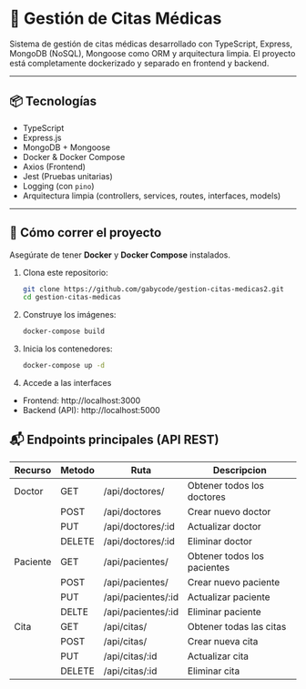 # 🏥 Gestión de Citas Médicas

Sistema de gestión de citas médicas desarrollado con TypeScript, Express, MongoDB (NoSQL), Mongoose como ORM y arquitectura limpia. El proyecto está completamente dockerizado y separado en frontend y backend.

---

## 📦 Tecnologías

- TypeScript
- Express.js
- MongoDB + Mongoose
- Docker & Docker Compose
- Axios (Frontend)
- Jest (Pruebas unitarias)
- Logging (con `pino`)
- Arquitectura limpia (controllers, services, routes, interfaces, models)

---

## 🐳 Cómo correr el proyecto

Asegúrate de tener **Docker** y **Docker Compose** instalados.

1. Clona este repositorio:
   ```bash
   git clone https://github.com/gabycode/gestion-citas-medicas2.git
   cd gestion-citas-medicas

2. Construye los imágenes:  
   ```bash
   docker-compose build

3. Inicia los contenedores:
   ```bash
   docker-compose up -d

4. Accede a las interfaces
- Frontend: http://localhost:3000
- Backend (API): http://localhost:5000

## 📬 Endpoints principales (API REST)
| Recurso  | Metodo | Ruta               | Descripcion                 |
|----------|--------|--------------------|-----------------------------|
| Doctor   | GET    | /api/doctores/     | Obtener todos los doctores  |
|          | POST   | /api/doctores      | Crear nuevo doctor          |
|          | PUT    | /api/doctores/:id  | Actualizar doctor           |
|          | DELETE | /api/doctores/:id  | Eliminar doctor             |
| Paciente | GET    | /api/pacientes/    | Obtener todos los pacientes |
|          | POST   | /api/pacientes/    | Crear nuevo paciente        |
|          | PUT    | /api/pacientes/:id | Actualizar paciente         |
|          | DELTE  | /api/pacientes/:id | Eliminar paciente           |
| Cita     | GET    | /api/citas/        | Obtener todas las citas     |
|          | POST   | /api/citas/        | Crear nueva cita            |
|          | PUT    | /api/citas/:id     | Actualizar cita             |
|          | DELETE | /api/citas/:id     | Eliminar cita               |
